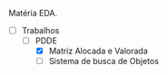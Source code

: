 Matéria EDA.

- [ ] Trabalhos
    - [ ] PDDE
        - [x] Matriz Alocada e Valorada
        - [ ] Sistema de busca de Objetos